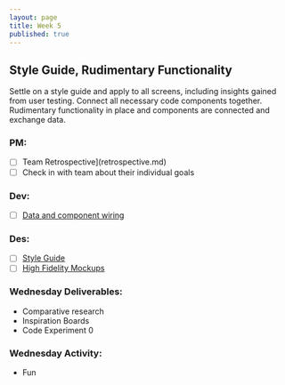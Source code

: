 ```yaml
---
layout: page
title: Week 5
published: true
---
```



## Style Guide, Rudimentary Functionality

Settle on a style guide and apply to all screens, including insights gained from user testing. Connect all necessary code components together. Rudimentary functionality in place and components are connected and exchange data.

### PM:
* [ ] Team Retrospective](retrospective.md)
* [ ] Check in with team about their individual goals

### Dev:
* [ ] [Data and component wiring](data-and-component-wiring.md)

### Des:
* [ ] [Style Guide](style-guide.md)
* [ ] [High Fidelity Mockups](high-fidelity-mockups.md)

### Wednesday Deliverables:
  * Comparative research
  * Inspiration Boards
  * Code Experiment 0

### Wednesday Activity:
  * Fun
